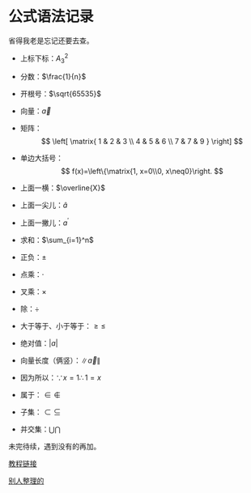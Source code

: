 # 公式语法记录

省得我老是忘记还要去查。

- 上标下标：$A_3^2$

- 分数：$\frac{1}{n}$

- 开根号：$\sqrt{65535}$

- 向量：$\vec{a}$

- 矩阵：
    $$
    \left[
    \matrix{
    1 & 2 & 3 \\
    4 & 5 & 6 \\
    7 & 7 & 9
    }
    \right]
    $$
    
- 单边大括号：
    $$
    f(x)=\left\{\matrix{1, x=0\\0, x\neq0}\right.
    $$
    
- 上面一横：$\overline{X}$
- 上面一尖儿：$\widehat{a}$
- 上面一撇儿：$a^\prime$
- 求和：$\sum_{i=1}^n$
- 正负：$\pm$
- 点乘：$\cdot$
- 叉乘：$\times$
- 除：$\div$
- 大于等于、小于等于：$\geq \leq$
- 绝对值：$\lvert{a}\rvert$
- 向量长度（俩竖）：$\|\vec{a}\|$
- 因为所以：$\because x = 1 \therefore 1 = x$
- 属于：$\in \notin$
- 子集：$\subset \subseteq$
- 并交集：$\bigcup \bigcap$

未完待续，遇到没有的再加。

[教程链接](https://www.bilibili.com/video/BV1no4y1U7At)

[别人整理的](https://blog.csdn.net/Katherine_hsr/article/details/79179622)